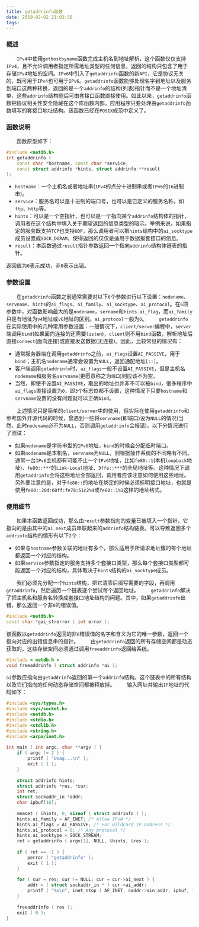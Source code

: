 ```yaml
---
title: getaddrinfo函数
date: 2019-02-02 21:03:58
tags:
---
```

### 概述

&emsp;&emsp;`IPv4`中使用`gethostbyname`函数完成主机名到地址解析，这个函数仅仅支持`IPv4`，且不允许调用者指定所需地址类型的任何信息，返回的结构只包含了用于存储`IPv4`地址的空间。`IPv6`中引入了`getaddrinfo`函数的新`API`，它是协议无关的，既可用于`IPv4`也可用于`IPv6`。`getaddrinfo`函数能够处理名字到地址以及服务到端口这两种转换，返回的是一个`addrinfo`的结构(列表)指针而不是一个地址清单，这些`addrinfo`结构随后可由套接口函数直接使用。如此以来，`getaddrinfo`函数把协议相关性安全隐藏在这个库函数内部。应用程序只要处理由`getaddrinfo`函数填写的套接口地址结构。该函数已经在`POSIX`规范中定义了。

### 函数说明

&emsp;&emsp;函数原型如下：

``` cpp
#include <netdb.h>
int getaddrinfo (
    const char *hostname, const char *service,
    const struct addrinfo *hints, struct addrinfo **result
);
```

- `hostname`：一个主机名或者地址串(`IPv4`的点分十进制串或者`IPv6`的`16`进制串)。
- `service`：服务名可以是十进制的端口号，也可以是已定义的服务名称，如`ftp`、`http`等。
- `hints`：可以是一个空指针，也可以是一个指向某个`addrinfo`结构体的指针，调用者在这个结构中填入关于期望返回的信息类型的暗示。举例来说，如果指定的服务既支持`TCP`也支持`UDP`，那么调用者可以把`hints`结构中的`ai_socktype`成员设置成`SOCK_DGRAM`，使得返回的仅仅是适用于数据报套接口的信息。
- `result`：本函数通过`result`指针参数返回一个指向`addrinfo`结构体链表的指针。

返回值为`0`表示成功，非`0`表示出错。

### 参数设置

&emsp;&emsp;在`getaddrinfo`函数之前通常需要对以下`6`个参数进行以下设置：`nodename`、`servname`、`hints`的`ai_flags`、`ai_family`、`ai_socktype`、`ai_protocol`。在`6`项参数中，对函数影响最大的是`nodename`，`sername`和`hints.ai_flag`，而`ai_family`只是有地址为`v4`地址或`v6`地址的区别。`ai_protocol`一般为`0`。
&emsp;&emsp;`getaddrinfo`在实际使用中的几种常用参数设置：一般情况下，`client/server`编程中，`server`端调用`bind`(如果面向连接的还需要`listen`)，`client`则不用`bind`函数，解析地址后直接`connect`(面向连接)或直接发送数据(无连接)。因此，比较常见的情况有：

- 通常服务器端在调用`getaddrinfo`之前，`ai_flags`设置`AI_PASSIVE`，用于`bind`；主机名`nodename`通常会设置为`NULL`，返回通配地址`[::]`。
- 客户端调用`getaddrinfo`时，`ai_flags`一般不设置`AI_PASSIVE`，但是主机名`nodename`和服务名`servname`(更愿意称之为`端口`)则应该不为空。
- 当然，即使不设置`AI_PASSIVE`，取出的地址也并非不可以被`bind`，很多程序中`ai_flags`直接设置为`0`，即`3`个标志位都不设置，这种情况下只要`hostname`和`servname`设置的没有问题就可以正确`bind`。

&emsp;&emsp;上述情况只是简单的`client/server`中的使用，但实际在使用`getaddrinfo`和参考国外开源代码的时候，曾遇到一些将`servname`(即端口)设为`NULL`的情况(当然，此时`nodename`必不为`NULL`，否则调用`getaddrinfo`会报错)。以下分情况进行了测试：

- 如果`nodename`是字符串型的`IPv6`地址，`bind`的时候会分配临时端口。
- 如果`nodename`是本机名，`servname`为`NULL`，则根据操作系统的不同略有不同。通常一台`IPv6`主机都有可能不止一个`IPv6`地址，比如`fe80::1`(本机`loopback`地址)、`fe80::***`的`Link-Local`地址、`3ffe::***`的全局地址等。这种情况下调用`getaddrinfo`会将这些地址全部返回，调用者应该注意如何使用这些地址。另外要注意的是，对于`fe80::`的地址在绑定的时候必须标明接口地址，也就是使用`fe80::20d:60ff:fe78:51c2%4`或`fe80::1%1`这样的地址格式。

### 使用细节

&emsp;&emsp;如果本函数返回成功，那么由`result`参数指向的变量已被填入一个指针，它指向的是由其中的`ai_next`成员串联起来的`addrinfo`结构链表。可以导致返回多个`addrinfo`结构的情形有以下`2`个：

- 如果与`hostname`参数关联的地址有多个，那么适用于所请求地址簇的每个地址都返回一个对应的结构。
- 如果`service`参数指定的服务支持多个套接口类型，那么每个套接口类型都可能返回一个对应的结构，具体取决于`hints`结构的`ai_socktype`成员。

&emsp;&emsp;我们必须先分配一个`hints`结构，把它清零后填写需要的字段，再调用`getaddrinfo`，然后遍历一个链表逐个尝试每个返回地址。
&emsp;&emsp;`getaddrinfo`解决了把主机名和服务名转换成套接口地址结构的问题。其中，如果`getaddrinfo`出错，那么返回一个非`0`的错误值。

``` cpp
#include <netdb.h>
const char *gai_strerror ( int error );
```

该函数以`getaddrinfo`返回的非`0`错误值的名字和含义为它的唯一参数，返回一个指向对应的出错信息串的指针。
&emsp;&emsp;由`getaddrinfo`返回的所有存储空间都是动态获取的，这些存储空间必须通过调用`freeaddrinfo`返回给系统。

``` cpp
#include < netdb.h >
void freeaddrinfo ( struct addrinfo *ai );
```

`ai`参数应指向由`getaddrinfo`返回的第一个`addrinfo`结构。这个链表中的所有结构以及它们指向的任何动态存储空间都被释放掉。
&emsp;&emsp;输入网址并输出`IP`地址的代码如下：

``` cpp
#include <sys/types.h>
#include <sys/socket.h>
#include <netdb.h>
#include <stdio.h>
#include <stdlib.h>
#include <string.h>
#include <arpa/inet.h>
​
int main ( int argc, char **argv ) {
    if ( argc != 2 ) {
        printf ( "Usag...\n" );
        exit ( 1 );
    }
​
    struct addrinfo hints;
    struct addrinfo *res, *cur;
    int ret;
    struct sockaddr_in *addr;
    char ipbuf[16];
​
    memset ( &hints, 0, sizeof ( struct addrinfo ) );
    hints.ai_family = AF_INET; /* Allow IPv4 */
    hints.ai_flags = AI_PASSIVE; /* For wildcard IP address */
    hints.ai_protocol = 0; /* Any protocol */
    hints.ai_socktype = SOCK_STREAM;
    ret = getaddrinfo ( argv[1], NULL, &hints, &res );
​
    if ( ret == -1 ) {
        perror ( "getaddrinfo" );
        exit ( 1 );
    }
​
    for ( cur = res; cur != NULL; cur = cur->ai_next ) {
        addr = ( struct sockaddr_in * ) cur->ai_addr;
        printf ( "%s\n", inet_ntop ( AF_INET, &addr->sin_addr, ipbuf, 16 ) );
    }
​
    freeaddrinfo ( res );
    exit ( 0 );
}
```